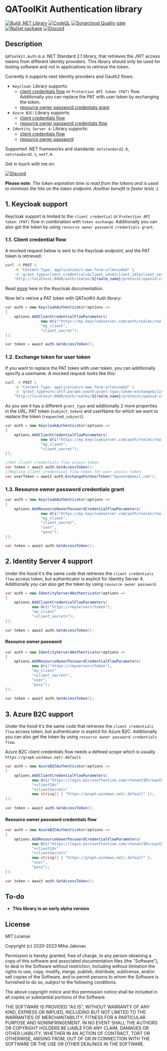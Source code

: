 # QAToolKit Authentication library
[![Build .NET Library](https://github.com/qatoolkit/qatoolkit-auth-net/workflows/Build%20.NET%20Library/badge.svg)](https://github.com/qatoolkit/qatoolkit-auth-net/actions)
[![CodeQL](https://github.com/qatoolkit/qatoolkit-auth-net/workflows/CodeQL%20Analyze/badge.svg)](https://github.com/qatoolkit/qatoolkit-auth-net/security/code-scanning)
[![Sonarcloud Quality gate](https://github.com/qatoolkit/qatoolkit-auth-net/workflows/Sonarqube%20Analyze/badge.svg)](https://sonarcloud.io/dashboard?id=qatoolkit_qatoolkit-auth-net)
[![NuGet package](https://img.shields.io/nuget/v/QAToolKit.Auth?label=QAToolKit.Auth)](https://www.nuget.org/packages/QAToolKit.Auth/)
[![Discord](https://img.shields.io/discord/787220825127780354?color=%23267CB9&label=Discord%20chat)](https://discord.gg/hYs6ayYQC5)

## Description
`QAToolKit.Auth` is a .NET Standard 2.1 library, that retrieves the JWT access tokens from different identity providers. This library should only be used for testing software and not in applications to retrieve the token.

Currently it supports next Identity providers and Oauth2 flows:
- `Keycloak`: Library supports:
  - [client credentials flow](https://tools.ietf.org/html/rfc6749#section-4.4) or `Protection API token (PAT)` flow. Additionally you can replace the PAT with user token by exchanging the token.
  - [resource owner password credentials grant](https://www.appsdeveloperblog.com/keycloak-requesting-token-with-password-grant/)
- `Azure B2C`: Library supports:
  - [client credentials flow](https://azure.microsoft.com/en-us/services/active-directory/external-identities/b2c/)
  - [resource owner password credentials flow](https://docs.microsoft.com/en-us/azure/active-directory-b2c/add-ropc-policy?tabs=app-reg-ga&pivots=b2c-user-flow)
- `Identity Server 4`: Library supports:
  - [client credentials flow](https://identityserver4.readthedocs.io/en/latest/quickstarts/1_client_credentials.html)
  - [resource owner password]()  

Supported .NET frameworks and standards: `netstandard2.0`, `netstandard2.1`, `net7.0`.

Get in touch with me on:

[![Discord](https://img.shields.io/discord/787220825127780354?color=%23267CB9&label=Discord%20chat)](https://discord.gg/hYs6ayYQC5)

**Please note**: _The token expiration time is read from the tokens and is used to minimize the hits on the token endpoint. Another benefit is faster tests :)._

## 1. Keycloak support

Keycloak support is limited to the `client credential` or `Protection API token (PAT)` flow in combination with `token exchange`. Additionally you can also get the token by using `resource owner password credentials grant`.

### 1.1. Client credential flow

A mocked request below is sent to the Keycloak endpoint, and the PAT token is retrieved:

```bash
curl -X POST \
    -H "Content-Type: application/x-www-form-urlencoded" \
    -d 'grant_type=client_credentials&client_id=${client_id}&client_secret=${client_secret}' \
    "http://localhost:8080/auth/realms/${realm_name}/protocol/openid-connect/token"
```

Read [more](https://www.keycloak.org/docs/latest/authorization_services/#_service_protection_whatis_obtain_pat) here in the Keycloak documentation.

Now let's retrive a PAT token with QAToolKit Auth library:

```csharp
var auth = new KeycloakAuthenticator(options =>
{
    options.AddClientCredentialFlowParameters(
                new Uri("https://my.keycloakserver.com/auth/realms/realmX/protocol/openid-connect/token"), 
                "my_client",
                "client_secret");
});

var token = await auth.GetAccessToken();
```

### 1.2. Exchange token for user token

If you want to replace the PAT token with user token, you can additionally specify a username. A mocked request looks like this:

```bash
curl -X POST \
    -H "Content-Type: application/x-www-form-urlencoded" \
    -d 'grant_type=urn:ietf:params:oauth:grant-type:token-exchange&client_id=${client_id}&client_secret=${client_secret}&subject_token=eyJhbGciOiJI...&requested_subject=myuser@users.com' \
    "http://localhost:8080/auth/realms/${realm_name}/protocol/openid-connect/token"
```

As you see it has a different `grant_type` and additionally 2 more properties in the URL; PAT token (`subject_token`) and userName for which we want to replace the token (`requested_subject`).

```csharp
var auth = new KeycloakAuthenticator(options =>
{
    options.AddClientCredentialFlowParameters(
                new Uri("https://my.keycloakserver.com/auth/realms/realmX/protocol/openid-connect/token"), 
                "my_client",
                "client_secret"); 
});

//Get client credentials flow access token
var token = await auth.GetAccessToken();
//Replace client credentials flow token for user access token
var userToken = await auth.ExchangeForUserToken("myuser@email.com");
```

### 1.3. Resource owner password credentials grant

```csharp
var auth = new KeycloakAuthenticator(options =>
{
    options.AddResourceOwnerPasswordCredentialFlowParameters(
                new Uri("https://my.keycloakserver.com/auth/realms/realmX/protocol/openid-connect/token"), 
                "my_client",
                "client_secret",
                "user",
                "pass");
});

var token = await auth.GetAccessToken();
```

## 2. Identity Server 4 support

Under the hood it's the same code that retrieves the `client credentials flow` access token, but authenticator is explicit for Identity Server 4. Additionally you can also get the token by using `resource owner password`.

```csharp
var auth = new IdentityServer4Authenticator(options =>
{
    options.AddClientCredentialFlowParameters(
            new Uri("https://<myserver>/token"),
            "my_client"
            "<client_secret>");
});
            
var token = await auth.GetAccessToken();
```

#### Resource owner password

```csharp
var auth = new IdentityServer4Authenticator(options =>
{
    options.AddResourceOwnerPasswordCredentialFlowParameters(
            new Uri("https://<myserver>/token"),
            "my_client"
            "<client_secret>",
            "user",
            "pass");
});
            
var token = await auth.GetAccessToken();
```

## 3. Azure B2C support

Under the hood it's the same code that retrieves the `client credentials flow` access token, but authenticator is explicit for Azure B2C. Additionally you can also get the token by using `resource owner password credentials flow`.

Azure B2C client credentials flow needs a defined scope which is usually `https://graph.windows.net/.default`.

```csharp
var auth = new AzureB2CAuthenticator(options =>
{
    options.AddClientCredentialFlowParameters(
            new Uri("https://login.microsoftonline.com/<tenantID>/oauth2/v2.0/token"),
            "<clientId>"
            "<clientSecret>"
            new string[] { "https://graph.windows.net/.default" });
});
            
var token = await auth.GetAccessToken();
```

#### Resource owner password credentials flow

```csharp
var auth = new AzureB2CAuthenticator(options =>
{
    options.AddResourceOwnerPasswordCredentialFlowParameters(
            new Uri("https://login.microsoftonline.com/<tenantID>/oauth2/v2.0/token"),
            "<clientId>"
            "<clientSecret>"
            new string[] { "https://graph.windows.net/.default" },
            "user",
            "pass");
});
            
var token = await auth.GetAccessToken();
```

## To-do

- **This library is an early alpha version**

## License

MIT License

Copyright (c) 2020-2023 Miha Jakovac

Permission is hereby granted, free of charge, to any person obtaining a copy
of this software and associated documentation files (the "Software"), to deal
in the Software without restriction, including without limitation the rights
to use, copy, modify, merge, publish, distribute, sublicense, and/or sell
copies of the Software, and to permit persons to whom the Software is
furnished to do so, subject to the following conditions:

The above copyright notice and this permission notice shall be included in all
copies or substantial portions of the Software.

THE SOFTWARE IS PROVIDED "AS IS", WITHOUT WARRANTY OF ANY KIND, EXPRESS OR
IMPLIED, INCLUDING BUT NOT LIMITED TO THE WARRANTIES OF MERCHANTABILITY,
FITNESS FOR A PARTICULAR PURPOSE AND NONINFRINGEMENT. IN NO EVENT SHALL THE
AUTHORS OR COPYRIGHT HOLDERS BE LIABLE FOR ANY CLAIM, DAMAGES OR OTHER
LIABILITY, WHETHER IN AN ACTION OF CONTRACT, TORT OR OTHERWISE, ARISING FROM,
OUT OF OR IN CONNECTION WITH THE SOFTWARE OR THE USE OR OTHER DEALINGS IN THE
SOFTWARE.